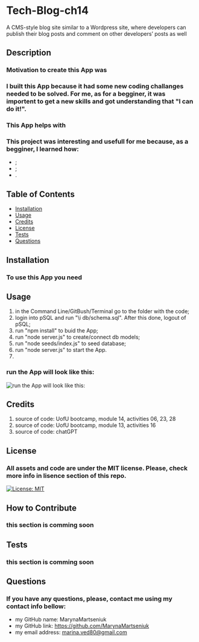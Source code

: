 # Tech-Blog-ch14
A CMS-style blog site similar to a Wordpress site, where developers can publish their blog posts and comment on other developers’ posts as well

## Description
### Motivation to create this App was 
### I built this App because it had some new coding challanges needed to be solved. For me, as for a begginer, it was importent to get a new skills and got understanding that "I can do it!".
### This App helps with
### This project was interesting and usefull for me because, as a begginer, I learned how:
- ;
- ;
- .

## Table of Contents

- [Installation](#installation)
- [Usage](#usage)
- [Credits](#credits)
- [License](#license)
- [Tests](#tests)
- [Questions](#questions)

## Installation
### To use this App you need 

## Usage
1. in the Command Line/GitBush/Terminal go to the folder with the code;
2. login into pSQL and run "\i db/schema.sql". After this done, logout of pSQL;
3. run "npm install" to buid the App;
4. run "node server.js" to create/connect db models;
5. run "node seeds/index.js" to seed database;
6. run "node server.js" to start the App. 
7.

### run the App will look like this:
![run the App will look like this:]()


## Credits
1. source of code: UofU bootcamp, module 14, activities 06, 23, 28
2. source of code: UofU bootcamp, module 13, activities 16
2. source of code: chatGPT

## License
### All assets and code are under the MIT license. Please, check more info in lisence section of this repo.
[![License: MIT](https://img.shields.io/badge/License-MIT-yellow.svg)](https://opensource.org/licenses/MIT)

## How to Contribute
### this section is comming soon

## Tests
### this section is comming soon

## Questions
### If you have any questions, please, contact me using my contact info bellow:
- my GitHub name: MarynaMartseniuk
- my GitHub link: https://github.com/MarynaMartseniuk
- my email address: marina.ved80@gmail.com